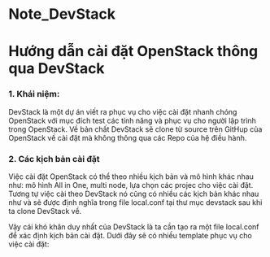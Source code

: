 # Note_DevStack
Hướng dẫn cài đặt OpenStack thông qua DevStack
=======

### 1. Khái niệm:

DevStack là một dự án viết ra phục vụ cho việc cài đặt nhanh chóng OpenStack với mục đích test các tính năng và phục vụ cho người lập trình trong OpenStack. Về bản chất DevStack sẽ clone từ source trên GitHup của OpenStack về cài đặt mà không thông qua các Repo của hệ điều hành.  

### 2. Các kịch bản cài đặt

Việc cài đặt OpenStack có thể theo nhiều kịch bản và mô hình khác nhau như: mô hình All in One, multi node, lựa chọn các projec cho việc cài đặt. Tương tự việc cài theo DevStack nó cũng có nhiều các kịch bản khác nhau như và sẽ được định nghĩa trong file local.conf tại thư mục devstack sau khi ta clone DevStack về.

Vậy cái khó khăn duy nhất của DevStack là ta cần tạo ra một file local.conf để xác định kịch bản cài đặt. Dưới đây sẽ có nhiều template phục vụ cho việc cài đặt:

